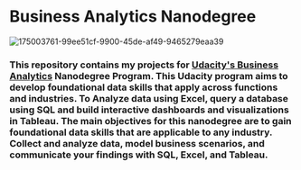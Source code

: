 # Business Analytics Nanodegree
![175003761-99ee51cf-9900-45de-af49-9465279eaa39](https://github.com/fatm2/Business-Analytics-Nanodegree/assets/109034314/0f572b90-eec5-411f-a48c-98261413397d)
### This repository contains my projects for [Udacity's Business Analytics](https://www.udacity.com/course/business-analytics-nanodegree--nd098) Nanodegree Program. This Udacity program aims to develop foundational data skills that apply across functions and industries. To Analyze data using Excel, query a database using SQL and build interactive dashboards and visualizations in Tableau. The main objectives for this nanodegree are to gain foundational data skills that are applicable to any industry. Collect and analyze data, model business scenarios, and communicate your findings with SQL, Excel, and Tableau.
